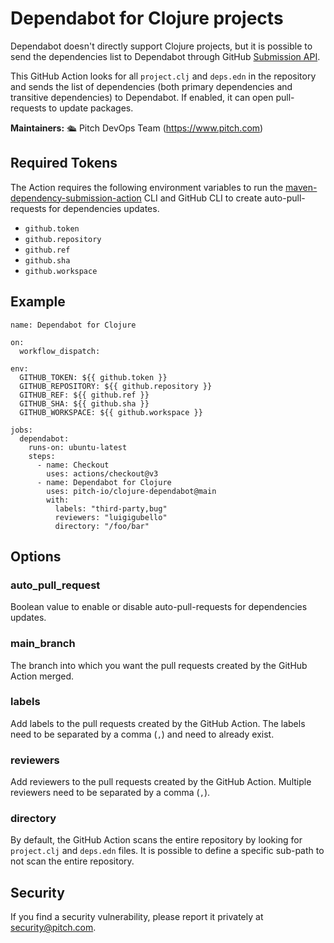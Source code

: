 # Dependabot for Clojure projects

Dependabot doesn't directly support Clojure projects, but it is possible to send the dependencies list to Dependabot through GitHub [Submission API](https://docs.github.com/en/code-security/supply-chain-security/understanding-your-software-supply-chain/using-the-dependency-submission-api). 

This GitHub Action looks for all `project.clj` and `deps.edn` in the repository and sends the list of dependencies (both primary dependencies and transitive dependencies) to Dependabot. If enabled, it can open pull-requests to update packages.

**Maintainers:** 🛳️ Pitch DevOps Team (https://www.pitch.com)

## Required Tokens

The Action requires the following environment variables to run the [maven-dependency-submission-action](https://github.com/advanced-security/maven-dependency-submission-action) CLI and GitHub CLI to create auto-pull-requests for dependencies updates.

- `github.token`
- `github.repository`
- `github.ref`
- `github.sha`
- `github.workspace`

## Example

```
name: Dependabot for Clojure

on:
  workflow_dispatch:

env:
  GITHUB_TOKEN: ${{ github.token }}
  GITHUB_REPOSITORY: ${{ github.repository }}
  GITHUB_REF: ${{ github.ref }}
  GITHUB_SHA: ${{ github.sha }}
  GITHUB_WORKSPACE: ${{ github.workspace }}

jobs:
  dependabot:
    runs-on: ubuntu-latest
    steps:
      - name: Checkout
        uses: actions/checkout@v3
      - name: Dependabot for Clojure
        uses: pitch-io/clojure-dependabot@main
        with:
          labels: "third-party,bug"
          reviewers: "luigigubello"
          directory: "/foo/bar"
```

## Options

### auto_pull_request

Boolean value to enable or disable auto-pull-requests for dependencies updates.

### main_branch

The branch into which you want the pull requests created by the GitHub Action merged.

### labels

Add labels to the pull requests created by the GitHub Action. The labels need to be separated by a comma (`,`) and need to already exist.

### reviewers

Add reviewers to the pull requests created by the GitHub Action. Multiple reviewers need to be separated by a comma (`,`).

### directory

By default, the GitHub Action scans the entire repository by looking for `project.clj` and `deps.edn` files. It is possible to define a specific sub-path to not scan the entire repository.

## Security

If you find a security vulnerability, please report it privately at security@pitch.com.
